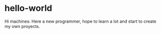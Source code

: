 # hello-world

Hi machines:
Here a new programmer, hope to learn a lot 
and start to create my own proyects.
